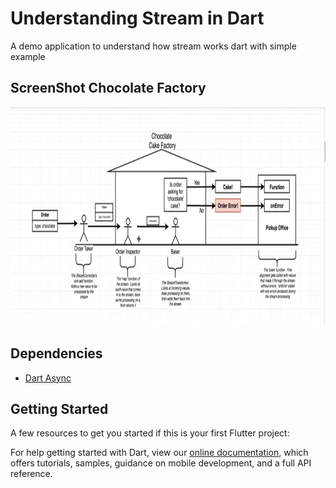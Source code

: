 # Understanding Stream in Dart

A demo application to understand how stream works dart with simple example


## ScreenShot Chocolate Factory
<p align="center">
<img src="https://github.com/Zishanr/StreamBasicDart/blob/master/screenshot/Screenshot%202018-12-28%20at%209.53.45%20PM.png" width="800" height="350">
</p>

## Dependencies

* [Dart Async](https://github.com/dart-lang/async)


## Getting Started


A few resources to get you started if this is your first Flutter project:

For help getting started with Dart, view our
[online documentation](https://www.dartlang.org/), which offers tutorials,
samples, guidance on mobile development, and a full API reference.
